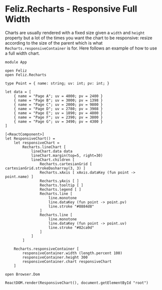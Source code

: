 # Feliz.Recharts - Responsive Full Width

Charts are usually rendered with a fixed size given a `width` and `height` property but a lot of the times you want the chart to be responsive: resize according to the size of the parent which is what `Recharts.responsiveContainer` is for. Here follows an example of how to use a full width chart.

```fsharp:recharts-line-responsivefullwidth
module App

open Feliz
open Feliz.Recharts

type Point = { name: string; uv: int; pv: int; }

let data = [
    { name = "Page A"; uv = 4000; pv = 2400 }
    { name = "Page B"; uv = 3000; pv = 1398 }
    { name = "Page C"; uv = 2000; pv = 9800 }
    { name = "Page D"; uv = 2780; pv = 3908 }
    { name = "Page E"; uv = 1890; pv = 4800 }
    { name = "Page F"; uv = 2390; pv = 3800 }
    { name = "Page G"; uv = 3490; pv = 4300 }
]

[<ReactComponent>]
let ResponsiveChart() =
    let responsiveChart =
        Recharts.lineChart [
            lineChart.data data
            lineChart.margin(top=5, right=30)
            lineChart.children [
                Recharts.cartesianGrid [ cartesianGrid.strokeDasharray(3, 3) ]
                Recharts.xAxis [ xAxis.dataKey (fun point -> point.name) ]
                Recharts.yAxis [ ]
                Recharts.tooltip [ ]
                Recharts.legend [ ]
                Recharts.line [
                    line.monotone
                    line.dataKey (fun point -> point.pv)
                    line.stroke "#8884d8"
                ]
                Recharts.line [
                    line.monotone
                    line.dataKey (fun point -> point.uv)
                    line.stroke "#82ca9d"
                ]
            ]
        ]

    Recharts.responsiveContainer [
        responsiveContainer.width (length.percent 100)
        responsiveContainer.height 300
        responsiveContainer.chart responsiveChart
    ]

open Browser.Dom

ReactDOM.render(ResponsiveChart(), document.getElementById "root")
```